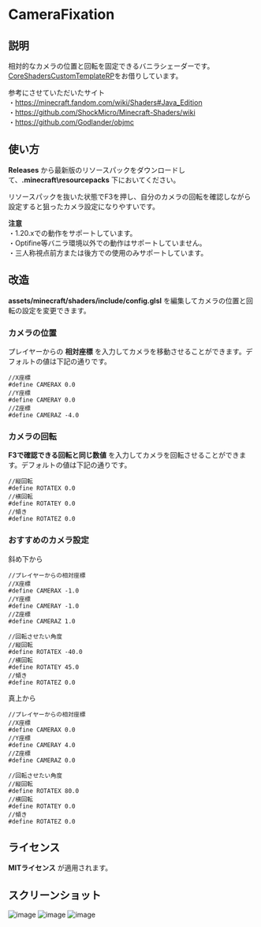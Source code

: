 # CameraFixation

## 説明
相対的なカメラの位置と回転を固定できるバニラシェーダーです。  
[CoreShadersCustomTemplateRP](https://github.com/onnowhere/core_shaders/tree/master/CoreShadersCustomTemplateRP)をお借りしています。

参考にさせていただいたサイト  
・https://minecraft.fandom.com/wiki/Shaders#Java_Edition  
・https://github.com/ShockMicro/Minecraft-Shaders/wiki  
・https://github.com/Godlander/objmc  

## 使い方
__Releases__ から最新版のリソースパックをダウンロードして、__.minecraft\resourcepacks__ 下においてください。

リソースパックを抜いた状態でF3を押し、自分のカメラの回転を確認しながら設定すると狙ったカメラ設定になりやすいです。

__注意__  
・1.20.xでの動作をサポートしています。  
・Optifine等バニラ環境以外での動作はサポートしていません。  
・三人称視点前方または後方での使用のみサポートしています。  


## 改造

__assets/minecraft/shaders/include/config.glsl__ を編集してカメラの位置と回転の設定を変更できます。

### カメラの位置

プレイヤーからの __相対座標__ を入力してカメラを移動させることができます。デフォルトの値は下記の通りです。  
  ```
  //X座標
  #define CAMERAX 0.0
  //Y座標
  #define CAMERAY 0.0
  //Z座標
  #define CAMERAZ -4.0
  ```
  
### カメラの回転

 __F3で確認できる回転と同じ数値__ を入力してカメラを回転させることができます。デフォルトの値は下記の通りです。  
  ```
  //縦回転
  #define ROTATEX 0.0
  //横回転
  #define ROTATEY 0.0
  //傾き
  #define ROTATEZ 0.0
  ```
  
### おすすめのカメラ設定
斜め下から
```
//プレイヤーからの相対座標
//X座標
#define CAMERAX -1.0
//Y座標
#define CAMERAY -1.0
//Z座標
#define CAMERAZ 1.0

//回転させたい角度
//縦回転
#define ROTATEX -40.0
//横回転
#define ROTATEY 45.0
//傾き
#define ROTATEZ 0.0
```
真上から
```
//プレイヤーからの相対座標
//X座標
#define CAMERAX 0.0
//Y座標
#define CAMERAY 4.0
//Z座標
#define CAMERAZ 0.0

//回転させたい角度
//縦回転
#define ROTATEX 80.0
//横回転
#define ROTATEY 0.0
//傾き
#define ROTATEZ 0.0
```
  
## ライセンス
__MITライセンス__ が適用されます。

## スクリーンショット

![image](https://user-images.githubusercontent.com/67635981/152158811-cb897732-eec8-4c09-808f-dab6e8c383e9.png)
![image](https://user-images.githubusercontent.com/67635981/152158972-03111bdf-5d00-4876-9562-84681eda80e9.png)
![image](https://user-images.githubusercontent.com/67635981/152159017-1734a7f5-e035-4e1c-8251-0795a8787d86.png)

